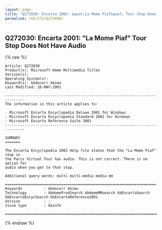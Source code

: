 ```yaml
---
layout: page
title: "Q272030: Encarta 2001: &quot;La Mome Piaf&quot; Tour Stop Does Not Have Audio"
permalink: /kb/272/Q272030/
---
```


## Q272030: Encarta 2001: &quot;La Mome Piaf&quot; Tour Stop Does Not Have Audio

{% raw %}

	Article: Q272030
	Product(s): Microsoft Home Multimedia Titles
	Version(s): 
	Operating System(s): 
	Keyword(s): kbdocerr kbimu
	Last Modified: 26-MAY-2001
	
	-------------------------------------------------------------------------------
	The information in this article applies to:
	
	- Microsoft Encarta Encyclopedia Deluxe 2001 for Windows 
	- Microsoft Encarta Encyclopedia Standard 2001 for Windows 
	- Microsoft Encarta Reference Suite 2001 
	-------------------------------------------------------------------------------
	
	SUMMARY
	=======
	
	The Encarta Encyclopedia 2001 Help file states that the "La Mome Piaf" stop in
	the Paris Virtual Tour has audio. This is not correct. There is no option for
	audio when you get to that stop.
	
	Additional query words: multi multi-media media mm
	
	======================================================================
	Keywords          : kbdocerr kbimu 
	Technology        : kbHomeProdSearch kbHomeMMsearch kbEncartaSearch kbEncartaEncycSearch kbEncartaReference2001
	Version           : :
	Issue type        : kbinfo
	
	=============================================================================
	

{% endraw %}
